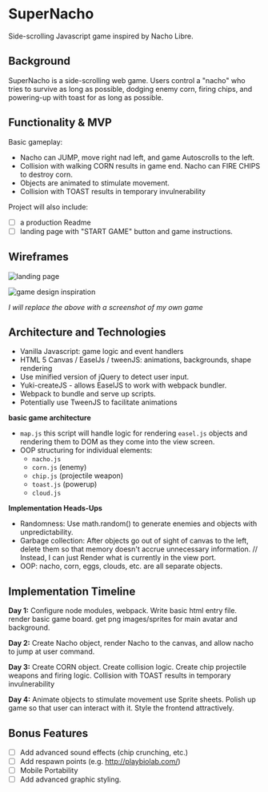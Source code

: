 # SuperNacho
Side-scrolling Javascript game inspired by Nacho Libre.

## Background

SuperNacho is a side-scrolling web game. Users control a "nacho" who tries to survive as long as possible, dodging enemy corn, firing chips, and powering-up with toast for as long as possible.

## Functionality & MVP

Basic gameplay:
- Nacho can JUMP, move right nad left, and game Autoscrolls to the left.
- Collision with walking CORN results in game end. Nacho can FIRE CHIPS to destroy corn.
- Objects are animated to stimulate movement.
- Collision with TOAST results in temporary invulnerability

Project will also include:
- [ ] a production Readme
- [ ] landing page with "START GAME" button and game instructions.

## Wireframes
![landing page](http://res.cloudinary.com/noah-s-kang/image/upload/v1501450541/Screen_Shot_2017-07-30_at_2.33.32_PM_ugnkdn.png)


![game design inspiration](http://res.cloudinary.com/noah-s-kang/image/upload/v1501454727/screenshotmodified_jyrsis.jpg)

*I will replace the above with a screenshot of my own game*

## Architecture and Technologies

- Vanilla Javascript: game logic and event handlers
- HTML 5 Canvas / EaselJs / tweenJS: animations, backgrounds, shape rendering
- Use minified version of jQuery to detect user input.
- Yuki-createJS - allows EaselJS to work with webpack bundler.
- Webpack to bundle and serve up scripts.
- Potentially use TweenJS to facilitate animations

**basic game architecture**
- `map.js` this script will handle logic for rendering `easel.js` objects and rendering them to DOM as they come into the view screen.
- OOP structuring for individual elements:
  - `nacho.js`
  - `corn.js` (enemy)
  - `chip.js` (projectile weapon)
  - `toast.js` (powerup)
  - `cloud.js`

**Implementation Heads-Ups**
- Randomness: Use math.random() to generate enemies and objects with unpredictability.
- Garbage collection: After objects go out of sight of canvas to the left, delete them so that memory doesn't accrue unnecessary information. // Instead, I can just Render what is currently in the view port.
- OOP: nacho, corn, eggs, clouds, etc. are all separate objects.

## Implementation Timeline

**Day 1:**
Configure node modules, webpack.
Write basic html entry file.
render basic game board.
get png images/sprites for main avatar and background.

**Day 2:**
Create Nacho object, render Nacho to the canvas, and allow nacho to jump at user command.

**Day 3:**
Create CORN object.
Create collision logic.
Create chip projectile weapons and firing logic.
Collision with TOAST results in temporary invulnerability

**Day 4:**
Animate objects to stimulate movement use Sprite sheets.
Polish up game so that user can interact with it.
Style the frontend attractively.

## Bonus Features
- [ ] Add advanced sound effects (chip crunching, etc.)
- [ ] Add respawn points (e.g. http://playbiolab.com/)
- [ ] Mobile Portability
- [ ] Add advanced graphic styling.
